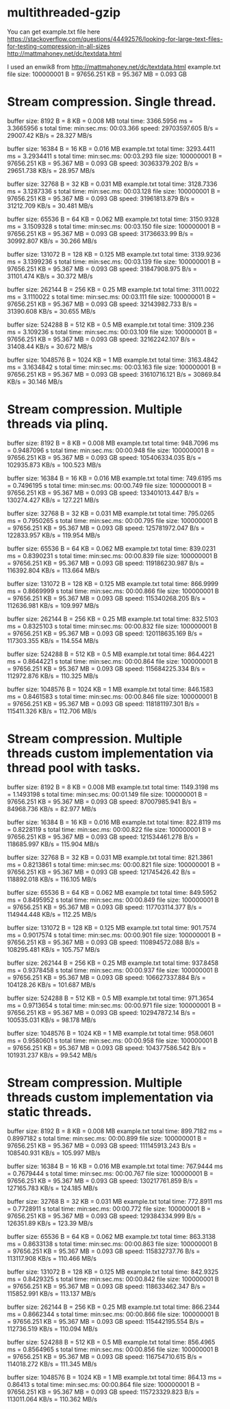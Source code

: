 # multithreaded-gzip

You can get example.txt file here
	https://stackoverflow.com/questions/44492576/looking-for-large-text-files-for-testing-compression-in-all-sizes
	http://mattmahoney.net/dc/textdata.html

I used an enwik8 from http://mattmahoney.net/dc/textdata.html
example.txt
file size: 100000001 B = 97656.251 KB = 95.367 MB = 0.093 GB

# Stream compression. Single thread.

buffer size: 8192 B = 8 KB = 0.008 MB
total time: 3366.5956 ms = 3.3665956 s
total time: min:sec.ms: 00:03.366
speed: 29703597.605 B/s = 29007.42 KB/s = 28.327 MB/s

buffer size: 16384 B = 16 KB = 0.016 MB
example.txt
total time: 3293.4411 ms = 3.2934411 s
total time: min:sec.ms: 00:03.293
file size: 100000001 B = 97656.251 KB = 95.367 MB = 0.093 GB
speed: 30363379.202 B/s = 29651.738 KB/s = 28.957 MB/s

buffer size: 32768 B = 32 KB = 0.031 MB
example.txt
total time: 3128.7336 ms = 3.1287336 s
total time: min:sec.ms: 00:03.128
file size: 100000001 B = 97656.251 KB = 95.367 MB = 0.093 GB
speed: 31961813.879 B/s = 31212.709 KB/s = 30.481 MB/s

buffer size: 65536 B = 64 KB = 0.062 MB
example.txt
total time: 3150.9328 ms = 3.1509328 s
total time: min:sec.ms: 00:03.150
file size: 100000001 B = 97656.251 KB = 95.367 MB = 0.093 GB
speed: 31736633.99 B/s = 30992.807 KB/s = 30.266 MB/s

buffer size: 131072 B = 128 KB = 0.125 MB
example.txt
total time: 3139.9236 ms = 3.1399236 s
total time: min:sec.ms: 00:03.139
file size: 100000001 B = 97656.251 KB = 95.367 MB = 0.093 GB
speed: 31847908.975 B/s = 31101.474 KB/s = 30.372 MB/s

buffer size: 262144 B = 256 KB = 0.25 MB
example.txt
total time: 3111.0022 ms = 3.1110022 s
total time: min:sec.ms: 00:03.111
file size: 100000001 B = 97656.251 KB = 95.367 MB = 0.093 GB
speed: 32143982.733 B/s = 31390.608 KB/s = 30.655 MB/s

buffer size: 524288 B = 512 KB = 0.5 MB
example.txt
total time: 3109.236 ms = 3.109236 s
total time: min:sec.ms: 00:03.109
file size: 100000001 B = 97656.251 KB = 95.367 MB = 0.093 GB
speed: 32162242.107 B/s = 31408.44 KB/s = 30.672 MB/s

buffer size: 1048576 B = 1024 KB = 1 MB
example.txt
total time: 3163.4842 ms = 3.1634842 s
total time: min:sec.ms: 00:03.163
file size: 100000001 B = 97656.251 KB = 95.367 MB = 0.093 GB
speed: 31610716.121 B/s = 30869.84 KB/s = 30.146 MB/s


# Stream compression. Multiple threads via plinq.

buffer size: 8192 B = 8 KB = 0.008 MB
example.txt
total time: 948.7096 ms = 0.9487096 s
total time: min:sec.ms: 00:00.948
file size: 100000001 B = 97656.251 KB = 95.367 MB = 0.093 GB
speed: 105406334.035 B/s = 102935.873 KB/s = 100.523 MB/s

buffer size: 16384 B = 16 KB = 0.016 MB
example.txt
total time: 749.6195 ms = 0.7496195 s
total time: min:sec.ms: 00:00.749
file size: 100000001 B = 97656.251 KB = 95.367 MB = 0.093 GB
speed: 133401013.447 B/s = 130274.427 KB/s = 127.221 MB/s

buffer size: 32768 B = 32 KB = 0.031 MB
example.txt
total time: 795.0265 ms = 0.7950265 s
total time: min:sec.ms: 00:00.795
file size: 100000001 B = 97656.251 KB = 95.367 MB = 0.093 GB
speed: 125781972.047 B/s = 122833.957 KB/s = 119.954 MB/s

buffer size: 65536 B = 64 KB = 0.062 MB
example.txt
total time: 839.0231 ms = 0.8390231 s
total time: min:sec.ms: 00:00.839
file size: 100000001 B = 97656.251 KB = 95.367 MB = 0.093 GB
speed: 119186230.987 B/s = 116392.804 KB/s = 113.664 MB/s

buffer size: 131072 B = 128 KB = 0.125 MB
example.txt
total time: 866.9999 ms = 0.8669999 s
total time: min:sec.ms: 00:00.866
file size: 100000001 B = 97656.251 KB = 95.367 MB = 0.093 GB
speed: 115340268.205 B/s = 112636.981 KB/s = 109.997 MB/s

buffer size: 262144 B = 256 KB = 0.25 MB
example.txt
total time: 832.5103 ms = 0.8325103 s
total time: min:sec.ms: 00:00.832
file size: 100000001 B = 97656.251 KB = 95.367 MB = 0.093 GB
speed: 120118635.169 B/s = 117303.355 KB/s = 114.554 MB/s

buffer size: 524288 B = 512 KB = 0.5 MB
example.txt
total time: 864.4221 ms = 0.8644221 s
total time: min:sec.ms: 00:00.864
file size: 100000001 B = 97656.251 KB = 95.367 MB = 0.093 GB
speed: 115684225.334 B/s = 112972.876 KB/s = 110.325 MB/s

buffer size: 1048576 B = 1024 KB = 1 MB
example.txt
total time: 846.1583 ms = 0.8461583 s
total time: min:sec.ms: 00:00.846
file size: 100000001 B = 97656.251 KB = 95.367 MB = 0.093 GB
speed: 118181197.301 B/s = 115411.326 KB/s = 112.706 MB/s


# Stream compression. Multiple threads custom implementation via thread pool with tasks.

buffer size: 8192 B = 8 KB = 0.008 MB
example.txt
total time: 1149.3198 ms = 1.1493198 s
total time: min:sec.ms: 00:01.149
file size: 100000001 B = 97656.251 KB = 95.367 MB = 0.093 GB
speed: 87007985.941 B/s = 84968.736 KB/s = 82.977 MB/s

buffer size: 16384 B = 16 KB = 0.016 MB
example.txt
total time: 822.8119 ms = 0.8228119 s
total time: min:sec.ms: 00:00.822
file size: 100000001 B = 97656.251 KB = 95.367 MB = 0.093 GB
speed: 121534461.278 B/s = 118685.997 KB/s = 115.904 MB/s

buffer size: 32768 B = 32 KB = 0.031 MB
example.txt
total time: 821.3861 ms = 0.8213861 s
total time: min:sec.ms: 00:00.821
file size: 100000001 B = 97656.251 KB = 95.367 MB = 0.093 GB
speed: 121745426.42 B/s = 118892.018 KB/s = 116.105 MB/s

buffer size: 65536 B = 64 KB = 0.062 MB
example.txt
total time: 849.5952 ms = 0.8495952 s
total time: min:sec.ms: 00:00.849
file size: 100000001 B = 97656.251 KB = 95.367 MB = 0.093 GB
speed: 117703114.377 B/s = 114944.448 KB/s = 112.25 MB/s

buffer size: 131072 B = 128 KB = 0.125 MB
example.txt
total time: 901.7574 ms = 0.9017574 s
total time: min:sec.ms: 00:00.901
file size: 100000001 B = 97656.251 KB = 95.367 MB = 0.093 GB
speed: 110894572.088 B/s = 108295.481 KB/s = 105.757 MB/s

buffer size: 262144 B = 256 KB = 0.25 MB
example.txt
total time: 937.8458 ms = 0.9378458 s
total time: min:sec.ms: 00:00.937
file size: 100000001 B = 97656.251 KB = 95.367 MB = 0.093 GB
speed: 106627337.884 B/s = 104128.26 KB/s = 101.687 MB/s

buffer size: 524288 B = 512 KB = 0.5 MB
example.txt
total time: 971.3654 ms = 0.9713654 s
total time: min:sec.ms: 00:00.971
file size: 100000001 B = 97656.251 KB = 95.367 MB = 0.093 GB
speed: 102947872.14 B/s = 100535.031 KB/s = 98.178 MB/s

buffer size: 1048576 B = 1024 KB = 1 MB
example.txt
total time: 958.0601 ms = 0.9580601 s
total time: min:sec.ms: 00:00.958
file size: 100000001 B = 97656.251 KB = 95.367 MB = 0.093 GB
speed: 104377586.542 B/s = 101931.237 KB/s = 99.542 MB/s


# Stream compression. Multiple threads custom implementation via static threads.

buffer size: 8192 B = 8 KB = 0.008 MB
example.txt
total time: 899.7182 ms = 0.8997182 s
total time: min:sec.ms: 00:00.899
file size: 100000001 B = 97656.251 KB = 95.367 MB = 0.093 GB
speed: 111145913.243 B/s = 108540.931 KB/s = 105.997 MB/s

buffer size: 16384 B = 16 KB = 0.016 MB
example.txt
total time: 767.9444 ms = 0.7679444 s
total time: min:sec.ms: 00:00.767
file size: 100000001 B = 97656.251 KB = 95.367 MB = 0.093 GB
speed: 130217761.859 B/s = 127165.783 KB/s = 124.185 MB/s

buffer size: 32768 B = 32 KB = 0.031 MB
example.txt
total time: 772.8911 ms = 0.7728911 s
total time: min:sec.ms: 00:00.772
file size: 100000001 B = 97656.251 KB = 95.367 MB = 0.093 GB
speed: 129384334.999 B/s = 126351.89 KB/s = 123.39 MB/s

buffer size: 65536 B = 64 KB = 0.062 MB
example.txt
total time: 863.3138 ms = 0.8633138 s
total time: min:sec.ms: 00:00.863
file size: 100000001 B = 97656.251 KB = 95.367 MB = 0.093 GB
speed: 115832737.76 B/s = 113117.908 KB/s = 110.466 MB/s

buffer size: 131072 B = 128 KB = 0.125 MB
example.txt
total time: 842.9325 ms = 0.8429325 s
total time: min:sec.ms: 00:00.842
file size: 100000001 B = 97656.251 KB = 95.367 MB = 0.093 GB
speed: 118633462.347 B/s = 115852.991 KB/s = 113.137 MB/s

buffer size: 262144 B = 256 KB = 0.25 MB
example.txt
total time: 866.2344 ms = 0.8662344 s
total time: min:sec.ms: 00:00.866
file size: 100000001 B = 97656.251 KB = 95.367 MB = 0.093 GB
speed: 115442195.554 B/s = 112736.519 KB/s = 110.094 MB/s

buffer size: 524288 B = 512 KB = 0.5 MB
example.txt
total time: 856.4965 ms = 0.8564965 s
total time: min:sec.ms: 00:00.856
file size: 100000001 B = 97656.251 KB = 95.367 MB = 0.093 GB
speed: 116754710.615 B/s = 114018.272 KB/s = 111.345 MB/s

buffer size: 1048576 B = 1024 KB = 1 MB
example.txt
total time: 864.13 ms = 0.86413 s
total time: min:sec.ms: 00:00.864
file size: 100000001 B = 97656.251 KB = 95.367 MB = 0.093 GB
speed: 115723329.823 B/s = 113011.064 KB/s = 110.362 MB/s
